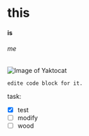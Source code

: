 # this
#### is
###### me

![Image of Yaktocat](https://octodex.github.com/images/yaktocat.png)

```
edite code block for it.
```

task:
- [X] test
- [ ] modify
- [ ] wood
